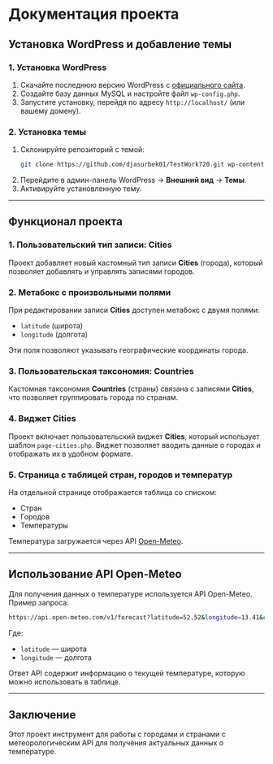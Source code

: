 # Документация проекта

## Установка WordPress и добавление темы

### 1. Установка WordPress
1. Скачайте последнюю версию WordPress с [официального сайта](https://wordpress.org/download/).
2. Создайте базу данных MySQL и настройте файл `wp-config.php`.
3. Запустите установку, перейдя по адресу `http://localhost/` (или вашему домену).

### 2. Установка темы
1. Склонируйте репозиторий с темой:
   ```sh
   git clone https://github.com/djasurbek01/TestWork720.git wp-content/themes/storefront
   ```
2. Перейдите в админ-панель WordPress → **Внешний вид** → **Темы**.
3. Активируйте установленную тему.

---

## Функционал проекта

### 1. Пользовательский тип записи: Cities
Проект добавляет новый кастомный тип записи **Cities** (города), который позволяет добавлять и управлять записями городов.

### 2. Метабокс с произвольными полями
При редактировании записи **Cities** доступен метабокс с двумя полями:
- `latitude` (широта)
- `longitude` (долгота)

Эти поля позволяют указывать географические координаты города.

### 3. Пользовательская таксономия: Countries
Кастомная таксономия **Countries** (страны) связана с записями **Cities**, что позволяет группировать города по странам.

### 4. Виджет Cities
Проект включает пользовательский виджет **Cities**, который использует шаблон `page-cities.php`. Виджет позволяет вводить данные о городах и отображать их в удобном формате.

### 5. Страница с таблицей стран, городов и температур
На отдельной странице отображается таблица со списком:
- Стран
- Городов
- Температуры

Температура загружается через API [Open-Meteo](https://open-meteo.com/).

---

## Использование API Open-Meteo
Для получения данных о температуре используется API Open-Meteo. Пример запроса:
```sh
https://api.open-meteo.com/v1/forecast?latitude=52.52&longitude=13.41&current_weather=true
```
Где:
- `latitude` — широта
- `longitude` — долгота

Ответ API содержит информацию о текущей температуре, которую можно использовать в таблице.

---

## Заключение
Этот проект инструмент для работы с городами и странами с метеорологическим API для получения актуальных данных о температуре.